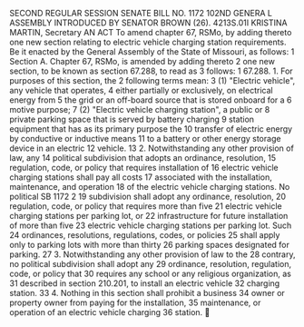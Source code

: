 SECOND REGULAR SESSION
SENATE BILL NO. 1172
102ND GENERA L ASSEMBLY
INTRODUCED BY SENATOR BROWN (26).
4213S.01I KRISTINA MARTIN, Secretary
AN ACT
To amend chapter 67, RSMo, by adding thereto one new section relating to electric vehicle
charging station requirements.
Be it enacted by the General Assembly of the State of Missouri, as follows:
1 Section A. Chapter 67, RSMo, is amended by adding thereto
2 one new section, to be known as section 67.288, to read as
3 follows:
1 67.288. 1. For purposes of this section, the
2 following terms mean:
3 (1) "Electric vehicle", any vehicle that operates,
4 either partially or exclusively, on electrical energy from
5 the grid or an off-board source that is stored onboard for a
6 motive purpose;
7 (2) "Electric vehicle charging station", a public or
8 private parking space that is served by battery charging
9 station equipment that has as its primary purpose the
10 transfer of electric energy by conductive or inductive means
11 to a battery or other energy storage device in an electric
12 vehicle.
13 2. Notwithstanding any other provision of law, any
14 political subdivision that adopts an ordinance, resolution,
15 regulation, code, or policy that requires installation of
16 electric vehicle charging stations shall pay all costs
17 associated with the installation, maintenance, and operation
18 of the electric vehicle charging stations. No political
SB 1172 2
19 subdivision shall adopt any ordinance, resolution,
20 regulation, code, or policy that requires more than five
21 electric vehicle charging stations per parking lot, or
22 infrastructure for future installation of more than five
23 electric vehicle charging stations per parking lot. Such
24 ordinances, resolutions, regulations, codes, or policies
25 shall apply only to parking lots with more than thirty
26 parking spaces designated for parking.
27 3. Notwithstanding any other provision of law to the
28 contrary, no political subdivision shall adopt any
29 ordinance, resolution, regulation, code, or policy that
30 requires any school or any religious organization, as
31 described in section 210.201, to install an electric vehicle
32 charging station.
33 4. Nothing in this section shall prohibit a business
34 owner or property owner from paying for the installation,
35 maintenance, or operation of an electric vehicle charging
36 station.
